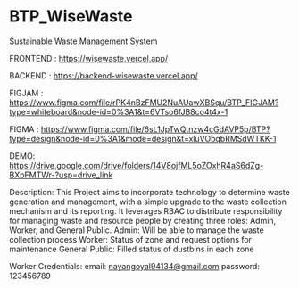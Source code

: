 # BTP_WiseWaste
Sustainable Waste Management System

FRONTEND : https://wisewaste.vercel.app/

BACKEND : https://backend-wisewaste.vercel.app/

FIGJAM : https://www.figma.com/file/rPK4nBzFMU2NuAUawXBSqu/BTP_FIGJAM?type=whiteboard&node-id=0%3A1&t=6VTso6fJB8co4t4x-1

FIGMA : https://www.figma.com/file/6sL1JpTwQtnzw4cGdAVP5p/BTP?type=design&node-id=0%3A1&mode=design&t=xluVObqbRMSdWTKK-1

DEMO: https://drive.google.com/drive/folders/14V8ojfML5oZOxhR4aS6dZg-BXbFMTWr-?usp=drive_link 

Description: This Project aims to incorporate technology to determine waste generation and management, with a simple upgrade to the waste collection mechanism and its reporting.
It leverages RBAC to distribute responsibility for managing waste and resource people by creating three roles: Admin, Worker, and General Public.
Admin: Will be able to manage the waste collection process
Worker: Status of zone and request options for maintenance
General Public: Filled status of dustbins in each zone

Worker Credentials: email: nayangoyal94134@gmail.com
                    password: 123456789
